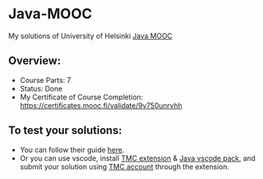 # Java-MOOC
My solutions of University of Helsinki [Java MOOC](https://java-programming.mooc.fi/)


## Overview:
- Course Parts: 7
- Status: Done
- My Certificate of Course Completion: https://certificates.mooc.fi/validate/9v750unrvhh

## To test your solutions:
- You can follow their guide [here](https://www.mooc.fi/en/installation/netbeans/). 
- Or you can use vscode, install [TMC extension](https://marketplace.visualstudio.com/items?itemName=moocfi.test-my-code) & [Java vscode pack](https://marketplace.visualstudio.com/items?itemName=vscjava.vscode-java-pack), and submit your solution using [TMC account](https://tmc.mooc.fi/) through the extension. 
